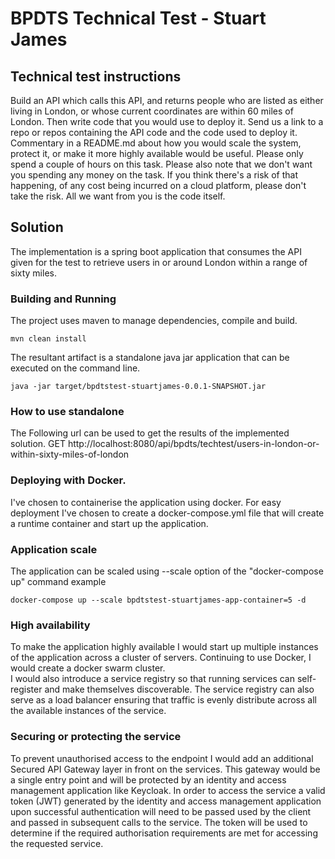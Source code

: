 # BPDTS Technical Test - Stuart James

## Technical test instructions

Build an API which calls this API, and returns people who are listed as either 
living in London, or whose current coordinates are within 60 miles of London. 
Then write code that you would use to deploy it. 
Send us a link to a repo or repos containing the API code and the code used to deploy it. 
Commentary in a README.md about how you would scale the system, protect it,
or make it more highly available would be useful. 
Please only spend a couple of hours on this task.
Please also note that we don't want you spending any money on the task. 
If you think there's a risk of that happening, of any cost being incurred on a cloud platform,
please don't take the risk. All we want from you is the code itself.

## Solution

The implementation is a spring boot application that consumes the API given for the test to 
retrieve users in or around London within a range of sixty miles. 

### Building and Running

The project uses maven to manage dependencies, compile and build.

```
mvn clean install
```

The resultant artifact is a standalone java jar application that can be executed on
the command line. 

```
java -jar target/bpdtstest-stuartjames-0.0.1-SNAPSHOT.jar
```

### How to use standalone
The Following url can be used to get the results of the implemented solution.
GET http://localhost:8080/api/bpdts/techtest/users-in-london-or-within-sixty-miles-of-london

### Deploying with Docker.
I've chosen to containerise the application using docker. For easy deployment I've chosen 
to create a docker-compose.yml file that will create a runtime container and start up the 
application.

### Application scale
The application can be scaled using --scale option of the "docker-compose up" command
example

```
docker-compose up --scale bpdtstest-stuartjames-app-container=5 -d
```

### High availability
To make the application highly available I would start up multiple instances of the application 
across a cluster of servers.  Continuing to use Docker, I would create a docker swarm cluster.  
I would also introduce a service registry so that running services can self-register and make 
themselves discoverable. The service registry can also serve as a load balancer ensuring that 
traffic is evenly distribute across all the available instances of the service. 

### Securing or protecting the service
To prevent unauthorised access to the endpoint I would add an additional 
Secured API Gateway layer in front on the services.  This gateway would be a single entry point
and will be protected by an identity and access management application like Keycloak. In order to access 
the service a valid token (JWT) generated by the identity and access management application upon successful authentication will need to be passed used by the client and passed in subsequent calls to the service.  The token will be used to determine if the required authorisation requirements are met for accessing the requested service.  

  



    


